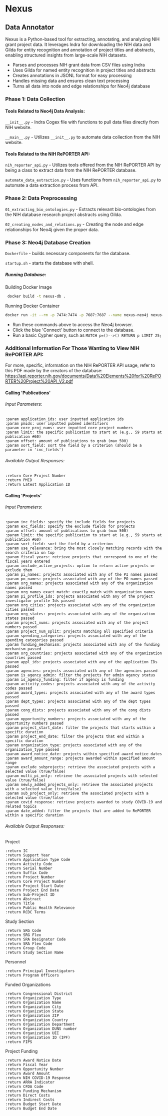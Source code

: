# Nexus
## Data Annotator
Nexus is a Python-based tool for extracting, annotating, and analyzing NIH grant project data. It leverages Indra for downloading the NIH data and Gilda for entity recognition and annotation of project titles and abstracts, enabling structured insights from large-scale NIH datasets.

- Parses and processes NIH grant data from CSV files using Indra
- Uses Gilda for named entity recognition in project titles and abstracts
- Creates annotations in JSONL format for easy processing
- Handles missing data and ensures clean text processing
- Turns all data into node and edge relationships for Neo4j database


### Phase 1: Data Collection

#### Tools Related to Neo4j Data Analysis:
`__init__.py` - Indra Cogex file with functions to pull data files directly from NIH website.

`__main__.py` - Utilizes `__init__.py` to automate data collection from the NIH website.


#### Tools Related to the NIH RePORTER API:
`nih_reporter_api.py` - Utilizes tools offered from the NIH RePORTER API by being a class to extract data from the NIH RePORTER database.

`automate_data_extraction.py` - Uses functions from `nih_reporter_api.py` to automate a data extraction process from API.


### Phase 2: Data Preprocessing
`01_extracting_bio_ontologies.py` - Extracts relevant bio-ontologies from the NIH database research project abstracts using Gilda.

`02_creating_nodes_and_relations.py` - Creating the node and edge relationships for Neo4j given the proper data.


### Phase 3: Neo4j Database Creation
`Dockerfile` - builds necessary components for the database.

`startup.sh` - starts the database with shell.

##### Running Database:
Building Docker Image
```bash
 docker build -t nexus-db .
```

Running Docker Container
```bash 
docker run -it --rm -p 7474:7474 -p 7687:7687 --name nexus-neo4j nexus-db
```

- Run these commands above to access the Neo4j browser.
- Click the blue 'Connect' button to connect to the database.
- Run a basic Cypher query, such as ```MATCH p=()-->() RETURN p LIMIT 25;```


### Additional Information For Those Wanting to View NIH RePORTER API:
For more, specific, information on the NIH RePORTER API usage, refer to this PDF made by the creators of the database: https://api.reporter.nih.gov/documents/Data%20Elements%20for%20RePORTER%20Project%20API_V2.pdf

#### Calling 'Publications'
###### Input Parameters:
    :param application_ids: user inputted application ids
    :param pmids: user inputted pubmed identifiers
    :param core_proj_nums: user inputted core project numbers
    :param limit: the specific publication to start at (e.g., 59 starts at publication #60)
    :param offset: amount of publications to grab (max 500)
    :param sort_field: sort the field by a criterion (should be a parameter in 'inc_fields')

###### Available Output Responses:
    :return Core Project Number
    :return PMID
    :return Latest Application ID


#### Calling 'Projects'
###### Input Parameters:
    :param inc_fields: specify the include fields for projects
    :param exc_fields: specify the exclude fields for projects
    :param offset: amount of publications to grab (max 500)
    :param limit: the specific publication to start at (e.g., 59 starts at publication #60)
    :param sort_field: sort the field by a criterion
    :param use_relevance: bring the most closely matching records with the search criteria on top
    :param fiscal_years: retrieve projects that correspond to one of the fiscal years entered
    :param include_active_projects: option to return active projects or exclude them
    :param pi_names: projects associated with any of the PI names passed
    :param po_names: projects associated with any of the PO names passed
    :param org_names: projects associated with any of the organization names passed
    :param org_names_exact_match: exactly match with organization names
    :param pi_profile_ids: projects associated with any of the project investigator profile Ids passed
    :param org_cities: projects associated with any of the organization cities passed
    :param org_states: projects associated with any of the organization states passed
    :param project_nums: projects associated with any of the project numbers passed
    :param project_num_split: projects matching all specified criteria
    :param spending_categories: projects associated with any of the spending categories passed
    :param funding_mechanism: projects associated with any of the funding mechanism passed
    :param org_countries: projects associated with any of the organization countries passed
    :param appl_ids: projects associated with any of the application IDs passed
    :param agencies: projects associated with any of the agencies passed
    :param is_agency_admin: filter the projects for admin agency status
    :param is_agency_funding: filter if agency is funding
    :param activity_codes: projects associated with any of the activity codes passed
    :param award_types: projects associated with any of the award types passed
    :param dept_types: projects associated with any of the dept types passed
    :param cong_dists: projects associated with any of the cong dists passed
    :param opportunity_numbers: projects associated with any of the opportunity numbers passed
    :param project_start_date: filter the projects that starts within a specific duration
    :param project_end_date: filter the projects that end within a specific duration
    :param organization_type: projects associated with any of the organization_type passed
    :param award_notice_date: projects within specified award notice dates
    :param award_amount_range: projects awarded within specified amount range
    :param exclude_subprojects: retrieve the associated projects with a selected value (true/false)
    :param multi_pi_only: retrieve the associated projects with selected value (true/false)
    :param newly_added_projects_only: retrieve the associated projects with a selected value (true/false)
    :param sub_project_only: retrieve the associated projects with a selected value (true/false
    :param covid_response: retrieve projects awarded to study COVID-19 and related topics
    :param date_added: filter the projects that are added to RePORTER within a specific duration

###### Available Output Responses:
Project

    :return IC
    :return Support Year
    :return Application Type Code
    :return Activity Code
    :return Serial Number
    :return Suffix Code
    :return Project Number
    :return Core Project Number
    :return Project Start Date
    :return Project End Date
    :return Sub-Project ID
    :return Abstract
    :return Title
    :return Public Health Relevance
    :return RCDC Terms
    
Study Section

    :return SRG Code
    :return SRG Flex
    :return SRA Designator Code
    :return SRA Flex Code
    :return Group Code
    :return Study Section Name
    
Personnel

    :return Principal Investigators
    :return Program Officers
    
Funded Organizations

    :return Congressional District
    :return Organization Type
    :return Organization Name
    :return Organization City
    :return Organization State
    :return Organization ZIP
    :return Organization Country
    :return Organization Department
    :return Organization DUNS number
    :return Organization UEI
    :return Organization ID (IPF)
    :return FIPS 
    
Project Funding

    :return Award Notice Date
    :return Fiscal Year
    :return Opportunity Number
    :return Award Amount
    :return NIH COVID-19 Response
    :return ARRA Indicator
    :return CFDA Code
    :return Funding Mechanism
    :return Direct Costs
    :return Indirect Costs
    :return Budget Start Date
    :return Budget End Date
